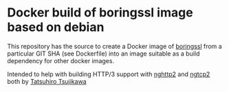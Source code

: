 Docker build of boringssl image based on debian
===============================================

This repository has the source to create a Docker image of
[boringssl](https://boringssl.googlesource.com/boringssl/)
from a particular GIT SHA (see Dockerfile) into an image suitable as
a build dependency for other docker images.

Intended to help with building HTTP/3 support with
[nghttp2](https://github.com/tatsuhiro-t/nghttp2) and
[ngtcp2](https://github.com/ngtcp2/ngtcp2) both by
[Tatsuhiro Tsujikawa](https://github.com/tatsuhiro-t)
